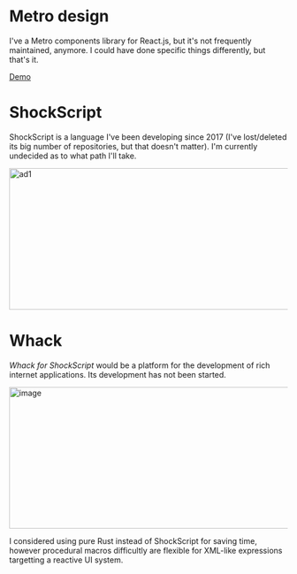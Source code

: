 # Metro design

I've a Metro components library for React.js, but it's not frequently maintained, anymore. I could have done specific things differently, but that's it.

[Demo](https://hydroper-metro-demo.vercel.app)

# ShockScript

ShockScript is a language I've been developing since 2017 (I've lost/deleted its big number of repositories, but that doesn't matter). I'm currently undecided as to what path I'll take.

<img width="512" height="256" alt="ad1" src="https://github.com/user-attachments/assets/e0656512-a059-4a5d-98a6-0f5b6b41a7a8" />

# Whack

*Whack for ShockScript* would be a platform for the development of rich internet applications. Its development has not been started.

<img width="512" height="256" alt="image" src="https://github.com/user-attachments/assets/804cd3ec-480c-48db-b553-8de51f097f4e" />

I considered using pure Rust instead of ShockScript for saving time, however procedural macros difficultly are flexible for XML-like expressions targetting a reactive UI system.
